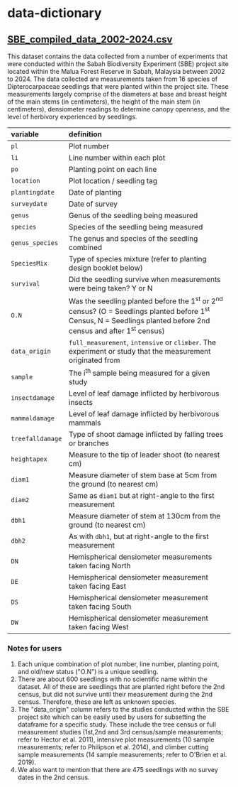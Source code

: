 # data-dictionary

## [SBE_compiled_data_2002-2024.csv](https://zenodo.org/doi/10.5281/zenodo.10815814)
This dataset contains the data collected from a number of experiments that were conducted within the Sabah Biodiversity Experiment (SBE) project site located within the Malua Forest Reserve in Sabah, Malaysia between 2002 to 2024. The data collected are measurements taken from 16 species of Dipterocarpaceae seedlings that were planted within the project site. These measurements largely comprise of the diameters at base and breast height of the main stems (in centimeters), the height of the main stem (in centimeters), densiometer readings to determine canopy openness, and the level of herbivory experienced by seedlings.

|variable                           |definition                        |
|:----------------------------------|:---------------------------------|
|`pl` | Plot number |
|`li`| Line number within each plot |
|`po`| Planting point on each line |
|`location`| Plot location /  seedling tag |
|`plantingdate`| Date of planting |
|`surveydate`| Date of survey |
|`genus`| Genus of the seedling being measured |
|`species`| Species of the seedling being measured |
|`genus_species`| The genus and species of the seedling combined |
|`SpeciesMix`| Type of species mixture (refer to planting design booklet below) |
|`survival`| Did the seedling survive when measurements were being taken? Y or N  |
|`O.N`| Was the seedling planted before the 1<sup>st</sup> or 2<sup>nd</sup> census? (O = Seedlings planted before 1<sup>st</sup> Census, N = Seedlings planted before 2nd census and after 1<sup>st</sup> census) |
|`data_origin`| `full_measurement`, `intensive` or `climber`. The experiment or study that the measurement originated from |
|`sample`| The i<sup>th</sup> sample being measured for a given study  |
|`insectdamage`| Level of leaf damage inflicted by herbivorous insects |
|`mammaldamage`| Level of leaf damage inflicted by herbivorous mammals |
|`treefalldamage`| Type of shoot damage inflicted by falling trees or branches |
|`heightapex`| Measure to the tip of leader shoot (to nearest cm) |
|`diam1`| Measure diameter of stem base at 5cm from the ground (to nearest cm) |
|`diam2`| Same as `diam1` but at right-angle to the first measurement |
|`dbh1`| Measure diameter of stem at 130cm from the ground (to nearest cm) |
|`dbh2`| As with `dbh1`, but at right-angle to the first measurement |
|`DN`| Hemispherical densiometer measurements taken facing North |
|`DE`| Hemispherical densiometer measurement taken facing East |
|`DS`| Hemispherical densiometer measurement taken facing South |
|`DW`| Hemispherical densiometer measurement taken facing West |

### Notes for users
1. Each unique combination of plot number, line number, planting point, and old/new status ("O.N") is a unique seedling.
2. There are about 600 seedlings with no scientific name within the dataset. All of these are seedlings that are planted right before the 2nd census, but did not survive until their measurement during the 2nd census. Therefore, these are left as unknown species.
3. The "data_origin" column refers to the studies conducted within the SBE project site which can be easily used by users for subsetting the dataframe for a specific study. These include the tree census or full measurement studies (1st,2nd and 3rd census/sample measurements; refer to Hector et al. 2011), intensive plot measurements (10 sample measurements; refer to Philipson et al. 2014), and climber cutting sample measurements (14 sample measurements; refer to O'Brien et al. 2019).
4. We also want to mention that there are 475 seedlings with no survey dates in the 2nd census.
